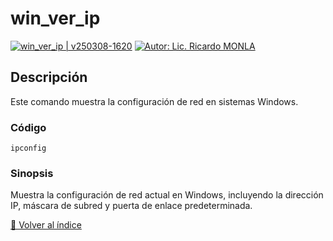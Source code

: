 <!--  
# Ricardo Monla (https://github.com/rmonla)
# rmCMDs | win_ver_ip.md | v250308-1620
-->
# win_ver_ip

[![win_ver_ip | v250308-1620](https://img.shields.io/badge/win_ver_ip%20%7C%20v250308%201620-blue?logo=github&logoColor=white)](https://github.com/rmonla) [![Autor: Lic. Ricardo MONLA](https://img.shields.io/badge/Autor-Lic.%20Ricardo%20MONLA-orange?logo=mail.ru&logoColor=white)](mailto:rmonla@frlr.utn.edu.ar)

## Descripción
Este comando muestra la configuración de red en sistemas Windows.

### Código
```batch
ipconfig
```

### Sinopsis
Muestra la configuración de red actual en Windows, incluyendo la dirección IP, máscara de subred y puerta de enlace predeterminada.

[🔼 Volver al índice](../README.md#índice-de-ejemplos)
